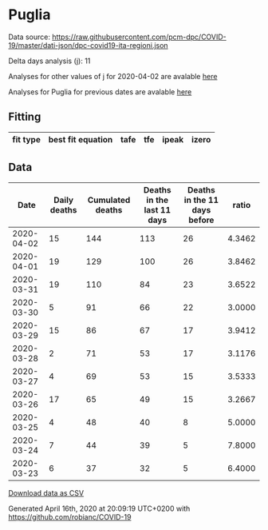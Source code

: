 # Puglia

Data source: https://raw.githubusercontent.com/pcm-dpc/COVID-19/master/dati-json/dpc-covid19-ita-regioni.json

Delta days analysis (j): 11

Analyses for other values of j for 2020-04-02 are avalable [here](../2020-04-02/README.md)

Analyses for Puglia for previous dates are avalable [here](../README.md)

## Fitting 
|fit type|best fit equation|tafe|tfe|ipeak|izero|
|-------|-----|--------|------|---|---|

## Data
|Date|Daily deaths|Cumulated deaths|Deaths in the last 11 days|Deaths in the 11 days before|ratio|
|----|----------|-----------|-------|--------------------|-----|
|2020-04-02|15|144|113|26|4.3462|
|2020-04-01|19|129|100|26|3.8462|
|2020-03-31|19|110|84|23|3.6522|
|2020-03-30|5|91|66|22|3.0000|
|2020-03-29|15|86|67|17|3.9412|
|2020-03-28|2|71|53|17|3.1176|
|2020-03-27|4|69|53|15|3.5333|
|2020-03-26|17|65|49|15|3.2667|
|2020-03-25|4|48|40|8|5.0000|
|2020-03-24|7|44|39|5|7.8000|
|2020-03-23|6|37|32|5|6.4000|

[Download data as CSV](COVID-19_puglia_j11_2020-04-02.csv)

Generated April 16th, 2020 at 20:09:19 UTC+0200 with https://github.com/robianc/COVID-19
